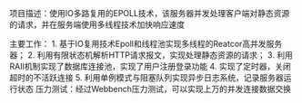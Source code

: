 
项目描述：使用IO多路复用的EPOLL技术，该服务器并发处理客户端对静态资源的请求，并在服务端使用多线程技术加快响应速度

主要工作：
    1. 基于IO复用技术Epoll和线程池实现多线程的Reatcor高并发服务器；
    2. 利用有限状态机解析HTTP请求报文，实现处理静态资源的请求；
    3. 利用RAII机制实现了数据库连接池，实现了用户注册登录功能
    4. 实现了定时器，关闭超时的不活跃连接
    5. 利用单例模式与阻塞队列实现异步日志系统，记录服务器运行状态
压力测试：经过Webbench压力测试，可以实现上万的并发连接数据交换
